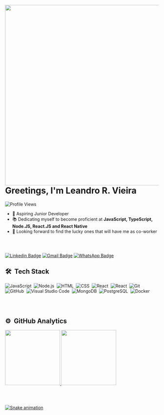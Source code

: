 
<img align="right" height="590" 
 src="https://raw.githubusercontent.com/gist/Leandro-R-Vieira/51e9bdbeddbf959915ba175060fab51f/raw/3c70b813cf9d2284758b8acfbfe9e3270feaca47/githubcard.svg"/>

<h1 align="left">Greetings, I'm Leandro R. Vieira</h1>
  
<p align=left> <img src="https://komarev.com/ghpvc/?username=Leandro-R-Vieira&color=blue" alt="Profile Views" /> </p>


- 🎯 Aspiring Junior Developer
- 📚 Dedicating myself to become proficient at **JavaScript, TypeScript, Node.JS, React.JS and React Native** 
- 🔭 Looking forward to find the lucky ones that will have me as co-worker

<br><br>

[![Linkedin Badge](https://img.shields.io/badge/-LinkedIn-blue?style=flat-square&logo=Linkedin&logoColor=white&link=https://www.linkedin.com/in/leandro-rezende-vieira-23a212242/)](https://www.linkedin.com/in/leandro-rezende-vieira-23a212242/)
[![Gmail Badge](https://img.shields.io/badge/-Gmail-c14438?style=flat-square&logo=Gmail&logoColor=white&link=mailto:leandrorvieira22@yahoo.com)](mailto:leandrorvieira22@yahoo.com)
[![WhatsApp Badge](https://img.shields.io/badge/WhatsApp-0DA204?style=flat-square&logo=whatsapp&logoColor=white)](https://wa.me/5521995925956)

## 🛠 &nbsp;Tech Stack

![JavaScript](https://img.shields.io/badge/-JavaScript-05122A?style=flat&logo=javascript)&nbsp;
![Node.js](https://img.shields.io/badge/-Node.js-05122A?style=flat&logo=node.js)&nbsp;
![HTML](https://img.shields.io/badge/-HTML-05122A?style=flat&logo=HTML5)&nbsp;
![CSS](https://img.shields.io/badge/-CSS-05122A?style=flat&logo=CSS3&logoColor=1572B6)&nbsp;
![React](https://img.shields.io/badge/-React-05122A?style=flat&logo=react)&nbsp;
![React](https://img.shields.io/badge/-React%20Native-05122A?style=flat&logo=react)&nbsp;
![Git](https://img.shields.io/badge/-Git-05122A?style=flat&logo=git)&nbsp;
![GitHub](https://img.shields.io/badge/-GitHub-05122A?style=flat&logo=github)&nbsp;
![Visual Studio Code](https://img.shields.io/badge/-Visual%20Studio%20Code-05122A?style=flat&logo=visual-studio-code&logoColor=007ACC)&nbsp;
![MongoDB](https://img.shields.io/badge/-MongoDB-05122A?style=flat&logo=mongodb)&nbsp;
![PostgreSQL](https://img.shields.io/badge/-PostgreSQL-05122A?style=flat&logo=postgresql)&nbsp;
![Docker](https://img.shields.io/badge/-Docker-05122A?style=flat&logo=docker)&nbsp;

<br><br>

## ⚙️ &nbsp;GitHub Analytics

<div>
  <a href="https://github.com/Leandro-R-Vieira">
  <img height="180em" src="https://github-readme-stats.vercel.app/api?username=Leandro-R-Vieira&show_icons=true&theme=react&include_all_commits=true&count_private=true"/>
  <img height="180em" src="https://github-readme-stats.vercel.app/api/top-langs/?username=Leandro-R-Vieira&layout=compact&langs_count=7&theme=react"/>
</div>

<br><br>
<div>

![Snake animation](https://github.com/Leandro-R-Vieira/Leandro-R-Vieira/blob/output/github-contribution-grid-snake.svg)
</div>
